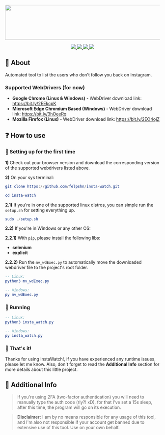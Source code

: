 <p align="center">
  <img width="566" height="113" src="https://github.com/felpshn/insta-watch/blob/master/img/instawatch-logo.png">
</p>

<p align="center">
    <a href="https://github.com/felpshn/insta-watch">
        <img src="https://img.shields.io/badge/version-2.0-lightgrey">
    </a>
    <a href="https://www.python.org/">
        <img src="https://img.shields.io/badge/built%20with-Python%203-yellow">
    </a>
    <a href="https://github.com/SeleniumHQ/selenium">
        <img src="https://img.shields.io/badge/built%20with-Selenium-brightgreen">
    </a>
    <a href="https://github.com/felpshn/insta-watch/blob/master/LICENSE">
        <img src="https://img.shields.io/badge/license-GPLv3-blue">
    </a>
</p>

## :scroll: About

Automated tool to list the users who don't follow you back on Instagram.

### Supported WebDrivers (for now)
- **Google Chrome (Linux & Windows)** - WebDriver download link: https://bit.ly/2EEkcpK
- **Microsoft Edge Chromium Based (Windows)** - WebDriver download link: https://bit.ly/3hOeeRq
- **Mozilla Firefox (Linux)** - WebDriver download link: https://bit.ly/2EO4ojZ

## :question: How to use

### :baby: Setting up for the first time

**1)** Check out your browser version and download the corresponding version of the supported webdrivers listed above.

**2)** On your sys terminal:
```elm
git clone https://github.com/felpshn/insta-watch.git

cd insta-watch
```
**2.1)** If you're in one of the supported linux distros, you can simple run the ```setup.sh``` for setting everything up.
```elm
sudo ./setup.sh
```
**2.2)** If you're in Windows or any other OS:

**2.2.1)** With ```pip```, please install the following libs:
- **selenium**
- **explicit**

**2.2.2)** Run the ```mv_wdExec.py``` to automatically move the downloaded webdriver file to the project's root folder.
```elm
-- Linux:
python3 mv_wdExec.py

-- Windows:
py mv_wdExec.py
```

### :running: Running
```elm
-- Linux:
python3 insta_watch.py

-- Windows:
py insta_watch.py
```

### :tada: That's it!
Thanks for using InstaWatch!, if you have experienced any runtime issues, please let me know. Also, don't forget to read the **Additional Info** section for more details about this little project.

## :loudspeaker: Additional Info

> If you're using 2FA (two-factor authentication) you will need to manually type the auth code (rly?! xD), for that I've set a 15s sleep, after this time, the program will go on its execution. 

> **Disclaimer:** I am by no means responsible for any usage of this tool, and I'm also not responsible if your account get banned due to extensive use of this tool. Use on your own behalf.
